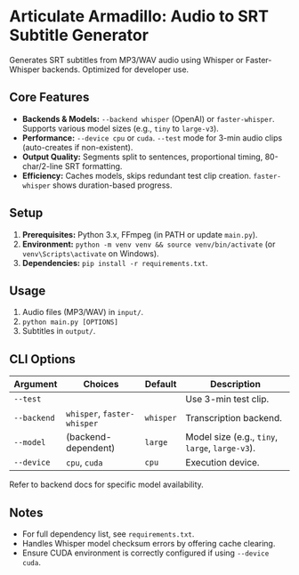 # Articulate Armadillo: Audio to SRT Subtitle Generator

Generates SRT subtitles from MP3/WAV audio using Whisper or Faster-Whisper backends. Optimized for developer use.

## Core Features

*   **Backends & Models:** `--backend whisper` (OpenAI) or `faster-whisper`. Supports various model sizes (e.g., `tiny` to `large-v3`).
*   **Performance:** `--device cpu` or `cuda`. `--test` mode for 3-min audio clips (auto-creates if non-existent).
*   **Output Quality:** Segments split to sentences, proportional timing, 80-char/2-line SRT formatting.
*   **Efficiency:** Caches models, skips redundant test clip creation. `faster-whisper` shows duration-based progress.

## Setup

1.  **Prerequisites:** Python 3.x, FFmpeg (in PATH or update `main.py`).
2.  **Environment:** `python -m venv venv && source venv/bin/activate` (or `venv\Scripts\activate` on Windows).
3.  **Dependencies:** `pip install -r requirements.txt`.

## Usage

1.  Audio files (MP3/WAV) in `input/`.
2.  `python main.py [OPTIONS]`
3.  Subtitles in `output/`.

## CLI Options

| Argument    | Choices                    | Default   | Description                                         |
|-------------|----------------------------|-----------|-----------------------------------------------------|
| `--test`    |                            |           | Use 3-min test clip.                                |
| `--backend` | `whisper`, `faster-whisper`| `whisper` | Transcription backend.                              |
| `--model`   | (backend-dependent)        | `large`   | Model size (e.g., `tiny`, `large`, `large-v3`).    |
| `--device`  | `cpu`, `cuda`              | `cpu`     | Execution device.                                   |

Refer to backend docs for specific model availability.

## Notes

*   For full dependency list, see `requirements.txt`.
*   Handles Whisper model checksum errors by offering cache clearing.
*   Ensure CUDA environment is correctly configured if using `--device cuda`. 